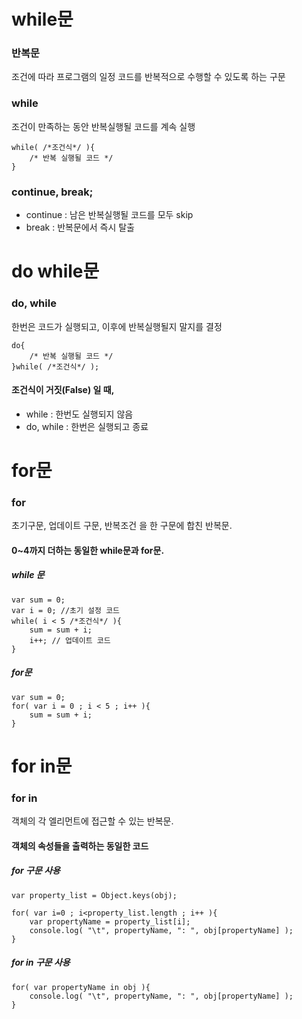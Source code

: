 # while문

### 반복문

조건에 따라 프로그램의 일정 코드를 반복적으로 수행할 수 있도록 하는 구문

### while

조건이 만족하는 동안 반복실행될 코드를 계속 실행

```
while( /*조건식*/ ){
    /* 반복 실행될 코드 */
}
```

### continue, break;

- continue : 남은 반복실행될 코드를 모두 skip
- break : 반복문에서 즉시 탈출



# do while문

### do, while

한번은 코드가 실행되고, 이후에 반복실행될지 말지를 결정

```
do{
    /* 반복 실행될 코드 */
}while( /*조건식*/ );
```

#### 조건식이 거짓(False) 일 때,

- while : 한번도 실행되지 않음
- do, while : 한번은 실행되고 종료



# for문

### for

초기구문, 업데이트 구문, 반복조건 을 한 구문에 합친 반복문.

#### 0~4까지 더하는 동일한 while문과 for문.

##### while 문

```
var sum = 0;
var i = 0; //초기 설정 코드
while( i < 5 /*조건식*/ ){
    sum = sum + i;
    i++; // 업데이트 코드
}
```

##### for문

```
var sum = 0;
for( var i = 0 ; i < 5 ; i++ ){
    sum = sum + i;
}
```



# for in문

### for in

객체의 각 엘리먼트에 접근할 수 있는 반복문.

#### 객체의 속성들을 출력하는 동일한 코드

##### for 구문 사용

```
var property_list = Object.keys(obj);

for( var i=0 ; i<property_list.length ; i++ ){
    var propertyName = property_list[i];
    console.log( "\t", propertyName, ": ", obj[propertyName] );
}
```

##### for in 구문 사용

```
for( var propertyName in obj ){
    console.log( "\t", propertyName, ": ", obj[propertyName] );
}
```

